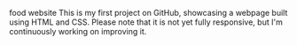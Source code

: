 food website
This is my first project on GitHub, showcasing a webpage built using HTML and CSS. Please note that it is not yet fully responsive, but I'm continuously working on improving it.
